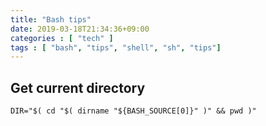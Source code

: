 ```yaml
---
title: "Bash tips"
date: 2019-03-18T21:34:36+09:00
categories : [ "tech" ]
tags : [ "bash", "tips", "shell", "sh", "tips"]
---
```


## Get current directory

```
DIR="$( cd "$( dirname "${BASH_SOURCE[0]}" )" && pwd )"
```
